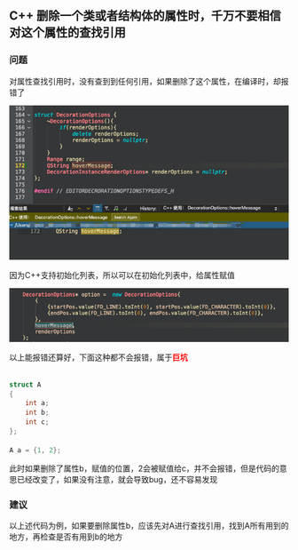 ## C++ 删除一个类或者结构体的属性时，千万不要相信对这个属性的查找引用

### 问题

对属性查找引用时，没有查到到任何引用，如果删除了这个属性，在编译时，却报错了

![alt text](./delete_class_attr/reference.png)

因为C++支持初始化列表，所以可以在初始化列表中，给属性赋值

![alt text](./delete_class_attr/useage.png)

以上能报错还算好，下面这种都不会报错，属于<font style="color:red; font-weight:bold;">巨坑</font>

```cpp

struct A
{
    int a;
    int b;
    int c;
};

A a = {1, 2};

```

此时如果删除了属性b，赋值的位置，2会被赋值给c，并不会报错，但是代码的意思已经改变了，如果没有注意，就会导致bug，还不容易发现

### 建议

以上述代码为例，如果要删除属性b，应该先对A进行查找引用，找到A所有用到的地方，再检查是否有用到b的地方
